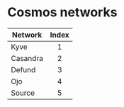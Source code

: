 # Cosmos networks

| Network  | Index |
|----------|:-----:|
| Kyve     |   1   |
| Casandra |   2   |
| Defund   |   3   |
| Ojo      |   4   |
| Source   |   5   |

